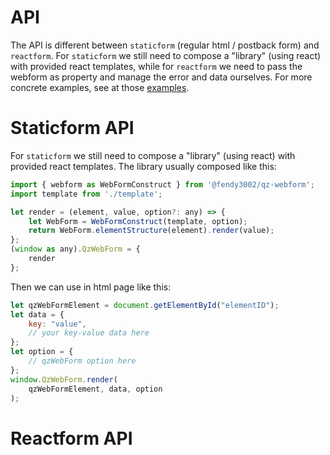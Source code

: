 # API

The API is different between `staticform` (regular html / postback form) and `reactform`. For `staticform` we still need to compose a "library" (using react) with provided react templates, while for `reactform` we need to pass the webform as property and manage the error and data ourselves. For more concrete examples, see at those [examples](../examples).

# Staticform API

For `staticform` we still need to compose a "library" (using react) with provided react templates. The library usually composed like this:

``` javascript
import { webform as WebFormConstruct } from '@fendy3002/qz-webform';
import template from './template';

let render = (element, value, option?: any) => {
    let WebForm = WebFormConstruct(template, option);
    return WebForm.elementStructure(element).render(value);
};
(window as any).QzWebForm = {
    render
};
```

Then we can use in html page like this:

``` javascript
let qzWebFormElement = document.getElementById("elementID");
let data = {
    key: "value",
    // your key-value data here
};
let option = {
    // qzWebForm option here
};
window.QzWebForm.render(
    qzWebFormElement, data, option
);
```

# Reactform API

